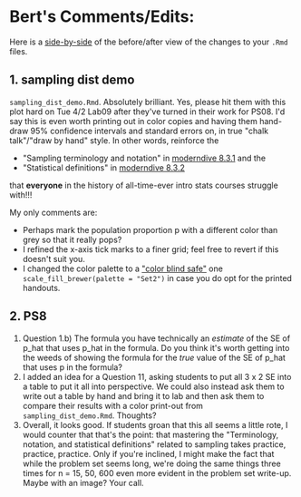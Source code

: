 # Bert's Comments/Edits:

Here is a [side-by-side](https://github.com/rudeboybert/moderndive_labs/pull/8/files?utf8=%E2%9C%93&diff=split&w=1) of the before/after view of the changes to your `.Rmd` files.

## 1. sampling dist demo

`sampling_dist_demo.Rmd`. Absolutely brilliant. Yes, please hit them with this plot hard on Tue 4/2 Lab09 after they've turned in their work for PS08. I'd say this is even worth printing out in color copies and having them hand-draw 95% confidence intervals and standard errors on, in true "chalk talk"/"draw by hand" style. In other words, reinforce the 

* "Sampling terminology and notation" in [moderndive 8.3.1](https://moderndive.netlify.com/8-sampling.html#terminology-notation) and the 
* "Statistical definitions" in [moderndive 8.3.2](https://moderndive.netlify.com/8-sampling.html#statistical-definitions)
    
that **everyone** in the history of all-time-ever intro stats courses struggle with!!!

My only comments are:

* Perhaps mark the population proportion p with a different color than grey so that it really pops?
* I refined the x-axis tick marks to a finer grid; feel free to revert if this doesn't suit you.
* I changed the color palette to a ["color blind safe"](http://colorbrewer2.org/#type=qualitative&scheme=Set2&n=3) one `scale_fill_brewer(palette = "Set2")` in case you do opt for the printed handouts. 

## 2. PS8

1. Question 1.b) The formula you have technically an *estimate* of the SE of p_hat that uses p_hat in the formula. Do you think it's worth getting into the weeds of showing the formula for the *true* value of the SE of p_hat that uses p in the formula?
1. I added an idea for a Question 11, asking students to put all 3 x 2 SE into a table to put it all into perspective. We could also instead ask them to write out a table by hand and bring it to lab and then ask them to compare their results with a color print-out from `sampling_dist_demo.Rmd`. Thoughts?
1. Overall, it looks good. If students groan that this all seems a little rote, I would counter that that's the point: that mastering the "Terminology, notation, and statistical definitions" related to sampling takes practice, practice, practice. Only if you're inclined, I might make the fact that while the problem set seems long, we're doing the same things three times for n = 15, 50, 600 even more evident in the problem set write-up. Maybe with an image? Your call.

